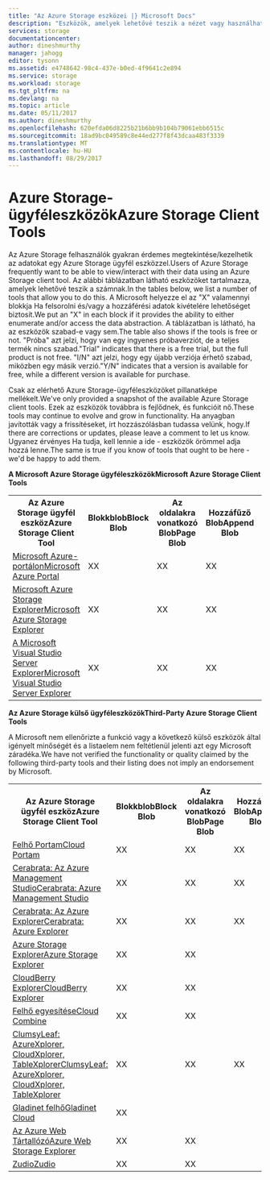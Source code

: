 ```yaml
---
title: "Az Azure Storage eszközei |} Microsoft Docs"
description: "Eszközök, amelyek lehetővé teszik a nézet vagy használhatják az Azure Storage adatokat listáját."
services: storage
documentationcenter: 
author: dineshmurthy
manager: jahogg
editor: tysonn
ms.assetid: e4748642-98c4-437e-b0ed-4f9641c2e894
ms.service: storage
ms.workload: storage
ms.tgt_pltfrm: na
ms.devlang: na
ms.topic: article
ms.date: 05/11/2017
ms.author: dineshmurthy
ms.openlocfilehash: 620efda06d8225b21b6bb9b104b79061ebb6515c
ms.sourcegitcommit: 18ad9bc049589c8e44ed277f8f43dcaa483f3339
ms.translationtype: MT
ms.contentlocale: hu-HU
ms.lasthandoff: 08/29/2017
---
```

# <a name="azure-storage-client-tools"></a><span data-ttu-id="9f470-103">Azure Storage-ügyféleszközök</span><span class="sxs-lookup"><span data-stu-id="9f470-103">Azure Storage Client Tools</span></span>
<span data-ttu-id="9f470-104">Az Azure Storage felhasználók gyakran érdemes megtekintése/kezelhetik az adatokat egy Azure Storage ügyfél eszközzel.</span><span class="sxs-lookup"><span data-stu-id="9f470-104">Users of Azure Storage frequently want to be able to view/interact with their data using an Azure Storage client tool.</span></span> <span data-ttu-id="9f470-105">Az alábbi táblázatban látható eszközöket tartalmazza, amelyek lehetővé teszik a számnak.</span><span class="sxs-lookup"><span data-stu-id="9f470-105">In the tables below, we list a number of tools that allow you to do this.</span></span> <span data-ttu-id="9f470-106">A Microsoft helyezze el az "X" valamennyi blokkja Ha felsorolni és/vagy a hozzáférési adatok kivételére lehetőséget biztosít.</span><span class="sxs-lookup"><span data-stu-id="9f470-106">We put an "X" in each block if it provides the ability to either enumerate and/or access the data abstraction.</span></span> <span data-ttu-id="9f470-107">A táblázatban is látható, ha az eszközök szabad-e vagy sem.</span><span class="sxs-lookup"><span data-stu-id="9f470-107">The table also shows if the tools is free or not.</span></span> <span data-ttu-id="9f470-108">"Próba" azt jelzi, hogy van egy ingyenes próbaverziót, de a teljes termék nincs szabad.</span><span class="sxs-lookup"><span data-stu-id="9f470-108">"Trial" indicates that there is a free trial, but the full product is not free.</span></span> <span data-ttu-id="9f470-109">"I/N" azt jelzi, hogy egy újabb verziója érhető szabad, miközben egy másik verzió.</span><span class="sxs-lookup"><span data-stu-id="9f470-109">"Y/N" indicates that a version is available for free, while a different version is available for purchase.</span></span>

<span data-ttu-id="9f470-110">Csak az elérhető Azure Storage-ügyféleszközöket pillanatképe mellékelt.</span><span class="sxs-lookup"><span data-stu-id="9f470-110">We've only provided a snapshot of the available Azure Storage client tools.</span></span> <span data-ttu-id="9f470-111">Ezek az eszközök továbbra is fejlődnek, és funkcióit nő.</span><span class="sxs-lookup"><span data-stu-id="9f470-111">These tools may continue to evolve and grow in functionality.</span></span> <span data-ttu-id="9f470-112">Ha anyagban javították vagy a frissítéseket, írt hozzászólásban tudassa velünk, hogy.</span><span class="sxs-lookup"><span data-stu-id="9f470-112">If there are corrections or updates, please leave a comment to let us know.</span></span> <span data-ttu-id="9f470-113">Ugyanez érvényes Ha tudja, kell lennie a ide - eszközök örömmel adja hozzá lenne.</span><span class="sxs-lookup"><span data-stu-id="9f470-113">The same is true if you know of tools that ought to be here - we'd be happy to add them.</span></span>

<span data-ttu-id="9f470-114">**A Microsoft Azure Storage ügyféleszközök**</span><span class="sxs-lookup"><span data-stu-id="9f470-114">**Microsoft Azure Storage Client Tools**</span></span>

<table>
  <tr>
    <th rowspan="2"><span data-ttu-id="9f470-115">Az Azure Storage ügyfél eszköz</span><span class="sxs-lookup"><span data-stu-id="9f470-115">Azure Storage Client Tool</span></span></th>
    <th rowspan="2"><span data-ttu-id="9f470-116">Blokkblob</span><span class="sxs-lookup"><span data-stu-id="9f470-116">Block Blob</span></span></th>
    <th rowspan="2"><span data-ttu-id="9f470-117">Az oldalakra vonatkozó Blob</span><span class="sxs-lookup"><span data-stu-id="9f470-117">Page Blob</span></span></th>
    <th rowspan="2"><span data-ttu-id="9f470-118">Hozzáfűző Blob</span><span class="sxs-lookup"><span data-stu-id="9f470-118">Append Blob</span></span></th>
    <th rowspan="2"><span data-ttu-id="9f470-119">Táblák</span><span class="sxs-lookup"><span data-stu-id="9f470-119">Tables</span></span></th>
    <th rowspan="2"><span data-ttu-id="9f470-120">Üzenetsorok</span><span class="sxs-lookup"><span data-stu-id="9f470-120">Queues</span></span></th>
    <th rowspan="2"><span data-ttu-id="9f470-121">Fájlok</span><span class="sxs-lookup"><span data-stu-id="9f470-121">Files</span></span></th>
    <th rowspan="2"><span data-ttu-id="9f470-122">Ingyenes</span><span class="sxs-lookup"><span data-stu-id="9f470-122">Free</span></span></th>
    <th colspan="4"><span data-ttu-id="9f470-123">Platform</span><span class="sxs-lookup"><span data-stu-id="9f470-123">Platform</span></span></th>
  </tr>
  <tr>
    <td><span data-ttu-id="9f470-124">Web</span><span class="sxs-lookup"><span data-stu-id="9f470-124">Web</span></span></td>
    <td><span data-ttu-id="9f470-125">Windows</span><span class="sxs-lookup"><span data-stu-id="9f470-125">Windows</span></span></td>
    <td><span data-ttu-id="9f470-126">OSX</span><span class="sxs-lookup"><span data-stu-id="9f470-126">OSX</span></span></td>
    <td><span data-ttu-id="9f470-127">Linux</span><span class="sxs-lookup"><span data-stu-id="9f470-127">Linux</span></span></td>
  </tr>
  <tr>
    <td><span data-ttu-id="9f470-128"><a href="https://azure.microsoft.com/features/azure-portal/">Microsoft Azure-portálon</a></span><span class="sxs-lookup"><span data-stu-id="9f470-128"><a href="https://azure.microsoft.com/features/azure-portal/">Microsoft Azure Portal</a></span></span></td>
    <td><span data-ttu-id="9f470-129">X</span><span class="sxs-lookup"><span data-stu-id="9f470-129">X</span></span></td>
    <td><span data-ttu-id="9f470-130">X</span><span class="sxs-lookup"><span data-stu-id="9f470-130">X</span></span></td>
    <td><span data-ttu-id="9f470-131">X</span><span class="sxs-lookup"><span data-stu-id="9f470-131">X</span></span></td>
    <td><span data-ttu-id="9f470-132">X</span><span class="sxs-lookup"><span data-stu-id="9f470-132">X</span></span></td>
    <td><span data-ttu-id="9f470-133">X</span><span class="sxs-lookup"><span data-stu-id="9f470-133">X</span></span></td>
    <td><span data-ttu-id="9f470-134">X</span><span class="sxs-lookup"><span data-stu-id="9f470-134">X</span></span></td>
    <td><span data-ttu-id="9f470-135">I</span><span class="sxs-lookup"><span data-stu-id="9f470-135">Y</span></span></td>
    <td><span data-ttu-id="9f470-136">X</span><span class="sxs-lookup"><span data-stu-id="9f470-136">X</span></span></td>
    <td></td>
    <td></td>
    <td></td>
  </tr>
  <tr>
    <td><span data-ttu-id="9f470-137"><a href="http://storageexplorer.com/">Microsoft Azure Storage Explorer</a></span><span class="sxs-lookup"><span data-stu-id="9f470-137"><a href="http://storageexplorer.com/">Microsoft Azure Storage Explorer</a></span></span></td>
    <td><span data-ttu-id="9f470-138">X</span><span class="sxs-lookup"><span data-stu-id="9f470-138">X</span></span></td>
    <td><span data-ttu-id="9f470-139">X</span><span class="sxs-lookup"><span data-stu-id="9f470-139">X</span></span></td>
    <td><span data-ttu-id="9f470-140">X</span><span class="sxs-lookup"><span data-stu-id="9f470-140">X</span></span></td>
    <td><span data-ttu-id="9f470-141">X</span><span class="sxs-lookup"><span data-stu-id="9f470-141">X</span></span></td>
    <td><span data-ttu-id="9f470-142">X</span><span class="sxs-lookup"><span data-stu-id="9f470-142">X</span></span></td>
    <td><span data-ttu-id="9f470-143">X</span><span class="sxs-lookup"><span data-stu-id="9f470-143">X</span></span></td>
    <td><span data-ttu-id="9f470-144">I</span><span class="sxs-lookup"><span data-stu-id="9f470-144">Y</span></span></td>
    <td></td>
    <td><span data-ttu-id="9f470-145">X</span><span class="sxs-lookup"><span data-stu-id="9f470-145">X</span></span></td>
    <td><span data-ttu-id="9f470-146">X</span><span class="sxs-lookup"><span data-stu-id="9f470-146">X</span></span></td>
    <td><span data-ttu-id="9f470-147">X</span><span class="sxs-lookup"><span data-stu-id="9f470-147">X</span></span></td>
  </tr>
  <tr>
    <td><span data-ttu-id="9f470-148"><a href="https://www.visualstudio.com/features/azure-tools-vs.aspx">A Microsoft Visual Studio Server Explorer</a></span><span class="sxs-lookup"><span data-stu-id="9f470-148"><a href="https://www.visualstudio.com/features/azure-tools-vs.aspx">Microsoft Visual Studio Server Explorer</a></span></span></td>
    <td><span data-ttu-id="9f470-149">X</span><span class="sxs-lookup"><span data-stu-id="9f470-149">X</span></span></td>
    <td><span data-ttu-id="9f470-150">X</span><span class="sxs-lookup"><span data-stu-id="9f470-150">X</span></span></td>
    <td><span data-ttu-id="9f470-151">X</span><span class="sxs-lookup"><span data-stu-id="9f470-151">X</span></span></td>
    <td><span data-ttu-id="9f470-152">X</span><span class="sxs-lookup"><span data-stu-id="9f470-152">X</span></span></td>
    <td><span data-ttu-id="9f470-153">X</span><span class="sxs-lookup"><span data-stu-id="9f470-153">X</span></span></td>
    <td></td>
    <td><span data-ttu-id="9f470-154">I</span><span class="sxs-lookup"><span data-stu-id="9f470-154">Y</span></span></td>
    <td></td>
    <td><span data-ttu-id="9f470-155">X</span><span class="sxs-lookup"><span data-stu-id="9f470-155">X</span></span></td>
    <td></td>
    <td></td>
  </tr>
</table>

<span data-ttu-id="9f470-156">**Az Azure Storage külső ügyféleszközök**</span><span class="sxs-lookup"><span data-stu-id="9f470-156">**Third-Party Azure Storage Client Tools**</span></span>

<span data-ttu-id="9f470-157">A Microsoft nem ellenőrizte a funkció vagy a következő külső eszközök által igényelt minőségét és a listaelem nem feltétlenül jelenti azt egy Microsoft záradéka.</span><span class="sxs-lookup"><span data-stu-id="9f470-157">We have not verified the functionality or quality claimed by the following third-party tools and their listing does not imply an endorsement by Microsoft.</span></span>

<table>
  <tr>
    <th rowspan="2"><span data-ttu-id="9f470-158">Az Azure Storage ügyfél eszköz</span><span class="sxs-lookup"><span data-stu-id="9f470-158">Azure Storage Client Tool</span></span></th>
    <th rowspan="2"><span data-ttu-id="9f470-159">Blokkblob</span><span class="sxs-lookup"><span data-stu-id="9f470-159">Block Blob</span></span></th>
    <th rowspan="2"><span data-ttu-id="9f470-160">Az oldalakra vonatkozó Blob</span><span class="sxs-lookup"><span data-stu-id="9f470-160">Page Blob</span></span></th>
    <th rowspan="2"><span data-ttu-id="9f470-161">Hozzáfűző Blob</span><span class="sxs-lookup"><span data-stu-id="9f470-161">Append Blob</span></span></th>
    <th rowspan="2"><span data-ttu-id="9f470-162">Táblák</span><span class="sxs-lookup"><span data-stu-id="9f470-162">Tables</span></span></th>
    <th rowspan="2"><span data-ttu-id="9f470-163">Üzenetsorok</span><span class="sxs-lookup"><span data-stu-id="9f470-163">Queues</span></span></th>
    <th rowspan="2"><span data-ttu-id="9f470-164">Fájlok</span><span class="sxs-lookup"><span data-stu-id="9f470-164">Files</span></span></th>
    <th rowspan="2"><span data-ttu-id="9f470-165">Ingyenes</span><span class="sxs-lookup"><span data-stu-id="9f470-165">Free</span></span></th>
    <th colspan="4"><span data-ttu-id="9f470-166">Platform</span><span class="sxs-lookup"><span data-stu-id="9f470-166">Platform</span></span></th>
  </tr>
  <tr>
    <td><span data-ttu-id="9f470-167">Web</span><span class="sxs-lookup"><span data-stu-id="9f470-167">Web</span></span></td>
    <td><span data-ttu-id="9f470-168">Windows</span><span class="sxs-lookup"><span data-stu-id="9f470-168">Windows</span></span></td>
    <td><span data-ttu-id="9f470-169">OSX</span><span class="sxs-lookup"><span data-stu-id="9f470-169">OSX</span></span></td>
    <td><span data-ttu-id="9f470-170">Linux</span><span class="sxs-lookup"><span data-stu-id="9f470-170">Linux</span></span></td>
  </tr>
  <tr>
    <td><span data-ttu-id="9f470-171"><a href="http://www.cloudportam.com/">Felhő Portam</a></span><span class="sxs-lookup"><span data-stu-id="9f470-171"><a href="http://www.cloudportam.com/">Cloud Portam</a></span></span></td>
    <td><span data-ttu-id="9f470-172">X</span><span class="sxs-lookup"><span data-stu-id="9f470-172">X</span></span></td>
    <td><span data-ttu-id="9f470-173">X</span><span class="sxs-lookup"><span data-stu-id="9f470-173">X</span></span></td>
    <td><span data-ttu-id="9f470-174">X</span><span class="sxs-lookup"><span data-stu-id="9f470-174">X</span></span></td>
    <td><span data-ttu-id="9f470-175">X</span><span class="sxs-lookup"><span data-stu-id="9f470-175">X</span></span></td>
    <td><span data-ttu-id="9f470-176">X</span><span class="sxs-lookup"><span data-stu-id="9f470-176">X</span></span></td>
    <td><span data-ttu-id="9f470-177">X</span><span class="sxs-lookup"><span data-stu-id="9f470-177">X</span></span></td>
    <td><span data-ttu-id="9f470-178">Próbaverzió</span><span class="sxs-lookup"><span data-stu-id="9f470-178">Trial</span></span></td>
    <td><span data-ttu-id="9f470-179">X</span><span class="sxs-lookup"><span data-stu-id="9f470-179">X</span></span></td>
    <td></td>
    <td></td>
    <td></td>
  </tr>
  <tr>
    <td><span data-ttu-id="9f470-180"><a href="http://www.cerebrata.com/products/azure-management-studio/introduction">Cerabrata: Az Azure Management Studio</a></span><span class="sxs-lookup"><span data-stu-id="9f470-180"><a href="http://www.cerebrata.com/products/azure-management-studio/introduction">Cerabrata: Azure Management Studio</a></span></span></td>
    <td><span data-ttu-id="9f470-181">X</span><span class="sxs-lookup"><span data-stu-id="9f470-181">X</span></span></td>
    <td><span data-ttu-id="9f470-182">X</span><span class="sxs-lookup"><span data-stu-id="9f470-182">X</span></span></td>
    <td><span data-ttu-id="9f470-183">X</span><span class="sxs-lookup"><span data-stu-id="9f470-183">X</span></span></td>
    <td><span data-ttu-id="9f470-184">X</span><span class="sxs-lookup"><span data-stu-id="9f470-184">X</span></span></td>
    <td><span data-ttu-id="9f470-185">X</span><span class="sxs-lookup"><span data-stu-id="9f470-185">X</span></span></td>
    <td><span data-ttu-id="9f470-186">X</span><span class="sxs-lookup"><span data-stu-id="9f470-186">X</span></span></td>
    <td><span data-ttu-id="9f470-187">Próbaverzió</span><span class="sxs-lookup"><span data-stu-id="9f470-187">Trial</span></span></td>
    <td></td>
    <td><span data-ttu-id="9f470-188">X</span><span class="sxs-lookup"><span data-stu-id="9f470-188">X</span></span></td>
    <td></td>
    <td></td>
  </tr>
  <tr>
    <td><span data-ttu-id="9f470-189"><a href="http://www.cerebrata.com/products/azure-explorer/introduction">Cerabrata: Az Azure Explorer</a></span><span class="sxs-lookup"><span data-stu-id="9f470-189"><a href="http://www.cerebrata.com/products/azure-explorer/introduction">Cerabrata: Azure Explorer</a></span></span></td>
    <td><span data-ttu-id="9f470-190">X</span><span class="sxs-lookup"><span data-stu-id="9f470-190">X</span></span></td>
    <td><span data-ttu-id="9f470-191">X</span><span class="sxs-lookup"><span data-stu-id="9f470-191">X</span></span></td>
    <td><span data-ttu-id="9f470-192">X</span><span class="sxs-lookup"><span data-stu-id="9f470-192">X</span></span></td>
    <td></td>
    <td></td>
    <td><span data-ttu-id="9f470-193">X</span><span class="sxs-lookup"><span data-stu-id="9f470-193">X</span></span></td>
    <td><span data-ttu-id="9f470-194">I</span><span class="sxs-lookup"><span data-stu-id="9f470-194">Y</span></span></td>
    <td></td>
    <td><span data-ttu-id="9f470-195">X</span><span class="sxs-lookup"><span data-stu-id="9f470-195">X</span></span></td>
    <td></td>
    <td></td>
  </tr>
  <tr>
    <td><span data-ttu-id="9f470-196"><a href="https://github.com/sebagomez/azurestorageexplorer">Azure Storage Explorer</a></span><span class="sxs-lookup"><span data-stu-id="9f470-196"><a href="https://github.com/sebagomez/azurestorageexplorer">Azure Storage Explorer</a></span></span></td>
    <td><span data-ttu-id="9f470-197">X</span><span class="sxs-lookup"><span data-stu-id="9f470-197">X</span></span></td>
    <td><span data-ttu-id="9f470-198">X</span><span class="sxs-lookup"><span data-stu-id="9f470-198">X</span></span></td>
    <td></td>
    <td><span data-ttu-id="9f470-199">X</span><span class="sxs-lookup"><span data-stu-id="9f470-199">X</span></span></td>
    <td><span data-ttu-id="9f470-200">X</span><span class="sxs-lookup"><span data-stu-id="9f470-200">X</span></span></td>
    <td></td>
    <td><span data-ttu-id="9f470-201">I</span><span class="sxs-lookup"><span data-stu-id="9f470-201">Y</span></span></td>
    <td></td>
    <td><span data-ttu-id="9f470-202">X</span><span class="sxs-lookup"><span data-stu-id="9f470-202">X</span></span></td>
    <td></td>
    <td></td>
  </tr>
  <tr>
    <td><span data-ttu-id="9f470-203"><a href="http://www.cloudberrylab.com/free-microsoft-azure-explorer.aspx">CloudBerry Explorer</a></span><span class="sxs-lookup"><span data-stu-id="9f470-203"><a href="http://www.cloudberrylab.com/free-microsoft-azure-explorer.aspx">CloudBerry Explorer</a></span></span></td>
    <td><span data-ttu-id="9f470-204">X</span><span class="sxs-lookup"><span data-stu-id="9f470-204">X</span></span></td>
    <td><span data-ttu-id="9f470-205">X</span><span class="sxs-lookup"><span data-stu-id="9f470-205">X</span></span></td>
    <td></td>
    <td></td>
    <td></td>
    <td><span data-ttu-id="9f470-206">X</span><span class="sxs-lookup"><span data-stu-id="9f470-206">X</span></span></td>
    <td><span data-ttu-id="9f470-207">I/N</span><span class="sxs-lookup"><span data-stu-id="9f470-207">Y/N</span></span></td>
    <td></td>
    <td><span data-ttu-id="9f470-208">X</span><span class="sxs-lookup"><span data-stu-id="9f470-208">X</span></span></td>
    <td></td>
    <td></td>
  </tr>
  <tr>
    <td><span data-ttu-id="9f470-209"><a href="http://www.gapotchenko.com/cloudcombine">Felhő egyesítése</a></span><span class="sxs-lookup"><span data-stu-id="9f470-209"><a href="http://www.gapotchenko.com/cloudcombine">Cloud Combine</a></span></span></td>
    <td><span data-ttu-id="9f470-210">X</span><span class="sxs-lookup"><span data-stu-id="9f470-210">X</span></span></td>
    <td><span data-ttu-id="9f470-211">X</span><span class="sxs-lookup"><span data-stu-id="9f470-211">X</span></span></td>
    <td></td>
    <td><span data-ttu-id="9f470-212">X</span><span class="sxs-lookup"><span data-stu-id="9f470-212">X</span></span></td>
    <td><span data-ttu-id="9f470-213">X</span><span class="sxs-lookup"><span data-stu-id="9f470-213">X</span></span></td>
    <td></td>
    <td><span data-ttu-id="9f470-214">Próbaverzió</span><span class="sxs-lookup"><span data-stu-id="9f470-214">Trial</span></span></td>
    <td></td>
    <td><span data-ttu-id="9f470-215">X</span><span class="sxs-lookup"><span data-stu-id="9f470-215">X</span></span></td>
    <td></td>
    <td></td>
  </tr>
  <tr>
    <td><span data-ttu-id="9f470-216"><a href="http://clumsyleaf.com">ClumsyLeaf: AzureXplorer, CloudXplorer, TableXplorer</a></span><span class="sxs-lookup"><span data-stu-id="9f470-216"><a href="http://clumsyleaf.com">ClumsyLeaf: AzureXplorer, CloudXplorer, TableXplorer</a></span></span></td>
    <td><span data-ttu-id="9f470-217">X</span><span class="sxs-lookup"><span data-stu-id="9f470-217">X</span></span></td>
    <td><span data-ttu-id="9f470-218">X</span><span class="sxs-lookup"><span data-stu-id="9f470-218">X</span></span></td>
    <td><span data-ttu-id="9f470-219">X</span><span class="sxs-lookup"><span data-stu-id="9f470-219">X</span></span></td>
    <td><span data-ttu-id="9f470-220">X</span><span class="sxs-lookup"><span data-stu-id="9f470-220">X</span></span></td>
    <td><span data-ttu-id="9f470-221">X</span><span class="sxs-lookup"><span data-stu-id="9f470-221">X</span></span></td>
    <td><span data-ttu-id="9f470-222">X</span><span class="sxs-lookup"><span data-stu-id="9f470-222">X</span></span></td>
    <td><span data-ttu-id="9f470-223">I</span><span class="sxs-lookup"><span data-stu-id="9f470-223">Y</span></span></td>
    <td></td>
    <td><span data-ttu-id="9f470-224">X</span><span class="sxs-lookup"><span data-stu-id="9f470-224">X</span></span></td>
    <td></td>
    <td></td>
  </tr>
  <tr>
    <td><span data-ttu-id="9f470-225"><a href="http://www.gladinet.com/Azure-Storage/index.htm">Gladinet felhő</a></span><span class="sxs-lookup"><span data-stu-id="9f470-225"><a href="http://www.gladinet.com/Azure-Storage/index.htm">Gladinet Cloud</a></span></span></td>
    <td><span data-ttu-id="9f470-226">X</span><span class="sxs-lookup"><span data-stu-id="9f470-226">X</span></span></td>
    <td></td>
    <td></td>
    <td></td>
    <td></td>
    <td></td>
    <td><span data-ttu-id="9f470-227">Próbaverzió</span><span class="sxs-lookup"><span data-stu-id="9f470-227">Trial</span></span></td>
    <td></td>
    <td><span data-ttu-id="9f470-228">X</span><span class="sxs-lookup"><span data-stu-id="9f470-228">X</span></span></td>
    <td></td>
    <td></td>
  </tr>
  <tr>
    <td><span data-ttu-id="9f470-229"><a href="http://storageexplorer.codeplex.com/">Az Azure Web Tártallózó</a></span><span class="sxs-lookup"><span data-stu-id="9f470-229"><a href="http://storageexplorer.codeplex.com/">Azure Web Storage Explorer</a></span></span></td>
    <td><span data-ttu-id="9f470-230">X</span><span class="sxs-lookup"><span data-stu-id="9f470-230">X</span></span></td>
    <td><span data-ttu-id="9f470-231">X</span><span class="sxs-lookup"><span data-stu-id="9f470-231">X</span></span></td>
    <td></td>
    <td><span data-ttu-id="9f470-232">X</span><span class="sxs-lookup"><span data-stu-id="9f470-232">X</span></span></td>
    <td><span data-ttu-id="9f470-233">X</span><span class="sxs-lookup"><span data-stu-id="9f470-233">X</span></span></td>
    <td></td>
    <td><span data-ttu-id="9f470-234">I</span><span class="sxs-lookup"><span data-stu-id="9f470-234">Y</span></span></td>
    <td><span data-ttu-id="9f470-235">X</span><span class="sxs-lookup"><span data-stu-id="9f470-235">X</span></span></td>
    <td></td>
    <td></td>
    <td></td>
  </tr>
  <tr>
    <td><span data-ttu-id="9f470-236"><a href="https://zudio.co/">Zudio</a></span><span class="sxs-lookup"><span data-stu-id="9f470-236"><a href="https://zudio.co/">Zudio</a></span></span></td>
    <td><span data-ttu-id="9f470-237">X</span><span class="sxs-lookup"><span data-stu-id="9f470-237">X</span></span></td>
    <td><span data-ttu-id="9f470-238">X</span><span class="sxs-lookup"><span data-stu-id="9f470-238">X</span></span></td>
    <td></td>
    <td><span data-ttu-id="9f470-239">X</span><span class="sxs-lookup"><span data-stu-id="9f470-239">X</span></span></td>
    <td><span data-ttu-id="9f470-240">X</span><span class="sxs-lookup"><span data-stu-id="9f470-240">X</span></span></td>
    <td><span data-ttu-id="9f470-241">X</span><span class="sxs-lookup"><span data-stu-id="9f470-241">X</span></span></td>
    <td><span data-ttu-id="9f470-242">Próbaverzió</span><span class="sxs-lookup"><span data-stu-id="9f470-242">Trial</span></span></td>
    <td><span data-ttu-id="9f470-243">X</span><span class="sxs-lookup"><span data-stu-id="9f470-243">X</span></span></td>
    <td></td>
    <td></td>
    <td></td>
  </tr>
</table>
